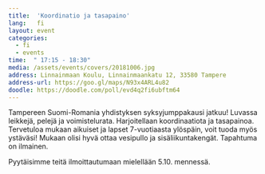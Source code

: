 ```yaml
---
title:  'Koordinatio ja tasapaino'
lang:   fi
layout: event
categories:
  - fi
  - events
time:  " 17:15 - 18:30"
media: /assets/events/covers/20181006.jpg
address: Linnainmaan Koulu, Linnainmaankatu 12, 33580 Tampere
address-url: https://goo.gl/maps/N93x4ARL4u82
doodle: https://doodle.com/poll/evd4q2fi6ubftm64
---
```


Tampereen Suomi-Romania yhdistyksen syksyjumppakausi jatkuu! Luvassa leikkejä, pelejä ja voimistelurata. Harjoitellaan koordinaatiota ja tasapainoa. Tervetuloa mukaan aikuiset ja lapset 7-vuotiaasta ylöspäin, voit tuoda myös ystäväsi! Mukaan olisi hyvä ottaa vesipullo ja sisäliikuntakengät. Tapahtuma on ilmainen.

Pyytäisimme teitä ilmoittautumaan mielellään 5.10. mennessä.